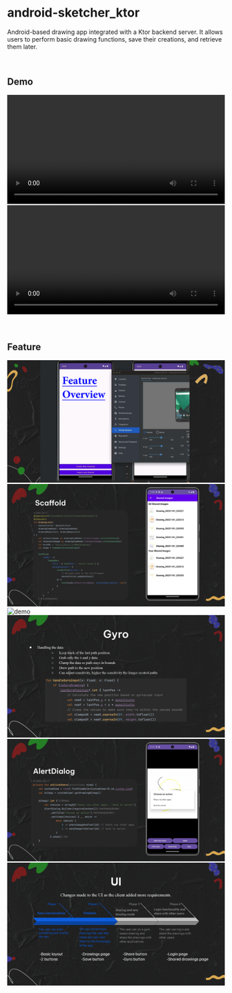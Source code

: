 # android-sketcher_ktor
Android-based drawing app integrated with a Ktor backend server. It allows users to perform basic drawing functions, save their creations, and retrieve them later.

<br>

## Demo
<video src="resource/vid/demo.mov" controls width="100%"></video>
<video src="resource/vid/Demoo.webm" controls width="100%"></video>

<br>

## Feature
![demo](resource/img/demo_Page_1.png)
![demo](resource/img/demo_Page_2.png)
![demo](resource/img/demo_Page_3.png)
![demo](resource/img/demo_Page_4.png)
![demo](resource/img/demo_Page_5.png)
![demo](resource/img/demo_Page_6.png)
